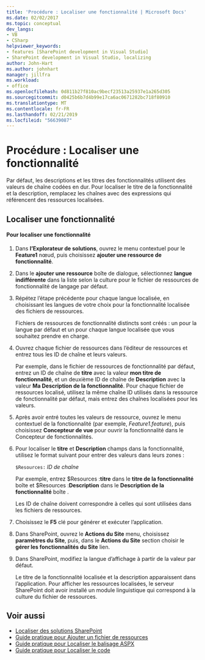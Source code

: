 ```yaml
---
title: 'Procédure : Localiser une fonctionnalité | Microsoft Docs'
ms.date: 02/02/2017
ms.topic: conceptual
dev_langs:
- VB
- CSharp
helpviewer_keywords:
- features [SharePoint development in Visual Studio]
- SharePoint development in Visual Studio, localizing
author: John-Hart
ms.author: johnhart
manager: jillfra
ms.workload:
- office
ms.openlocfilehash: 0d811b27f810ac9becf23513a25937e1a265d305
ms.sourcegitcommit: d0425b6b7d4b99e17ca6ac0671282bc718f80910
ms.translationtype: MT
ms.contentlocale: fr-FR
ms.lasthandoff: 02/21/2019
ms.locfileid: "56639087"
---
```

# <a name="how-to-localize-a-feature"></a>Procédure : Localiser une fonctionnalité
  Par défaut, les descriptions et les titres des fonctionnalités utilisent des valeurs de chaîne codées en dur. Pour localiser le titre de la fonctionnalité et la description, remplacez les chaînes avec des expressions qui référencent des ressources localisées.

## <a name="localize-a-feature"></a>Localiser une fonctionnalité

#### <a name="to-localize-a-feature"></a>Pour localiser une fonctionnalité

1.  Dans **l’Explorateur de solutions**, ouvrez le menu contextuel pour le **Feature1** nœud, puis choisissez **ajouter une ressource de fonctionnalité**.

2.  Dans le **ajouter une ressource** boîte de dialogue, sélectionnez **langue indifférente** dans la liste selon la culture pour le fichier de ressources de fonctionnalité de langage par défaut.

3.  Répétez l’étape précédente pour chaque langue localisée, en choisissant les langues de votre choix pour la fonctionnalité localisée des fichiers de ressources.

     Fichiers de ressources de fonctionnalité distincts sont créés : un pour la langue par défaut et un pour chaque langue localisée que vous souhaitez prendre en charge.

4.  Ouvrez chaque fichier de ressources dans l’éditeur de ressources et entrez tous les ID de chaîne et leurs valeurs.

     Par exemple, dans le fichier de ressources de fonctionnalité par défaut, entrez un ID de chaîne de **titre** avec la valeur **mon titre de fonctionnalité**, et un deuxième ID de chaîne de **Description** avec la valeur **Ma Description de la fonctionnalité**. Pour chaque fichier de ressources localisé, utilisez la même chaîne ID utilisés dans la ressource de fonctionnalité par défaut, mais entrez des chaînes localisées pour les valeurs.

5.  Après avoir entré toutes les valeurs de ressource, ouvrez le menu contextuel de la fonctionnalité (par exemple, *Feature1.feature*), puis choisissez **Concepteur de vue** pour ouvrir la fonctionnalité dans le Concepteur de fonctionnalités.

6.  Pour localiser le **titre** et **Description** champs dans la fonctionnalité, utilisez le format suivant pour entrer des valeurs dans leurs zones :

     `$Resources:` *ID de chaîne*

     Par exemple, entrez $Resources :**titre** dans le **titre de la fonctionnalité** boîte et $Resources :**Description** dans le **Description de la fonctionnalité** boîte .

     Les ID de chaîne doivent correspondre à celles qui sont utilisées dans les fichiers de ressources.

7.  Choisissez le **F5** clé pour générer et exécuter l’application.

8.  Dans SharePoint, ouvrez le **Actions du Site** menu, choisissez **paramètres du Site**, puis, dans le **Actions du Site** section choisir le **gérer les fonctionnalités du Site** lien.

9. Dans SharePoint, modifiez la langue d’affichage à partir de la valeur par défaut.

     Le titre de la fonctionnalité localisée et la description apparaissent dans l’application. Pour afficher les ressources localisées, le serveur SharePoint doit avoir installé un module linguistique qui correspond à la culture du fichier de ressources.

## <a name="see-also"></a>Voir aussi
- [Localiser des solutions SharePoint](../sharepoint/localizing-sharepoint-solutions.md)
- [Guide pratique pour Ajouter un fichier de ressources](../sharepoint/how-to-add-a-resource-file.md)
- [Guide pratique pour Localiser le balisage ASPX](../sharepoint/how-to-localize-aspx-markup.md)
- [Guide pratique pour Localiser le code](../sharepoint/how-to-localize-code.md)
